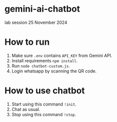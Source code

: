 # gemini-ai-chatbot

lab session 25 November 2024

# How to run

1. Make sure `.env` contains `API_KEY` from Gemini API.
2. Install requirements `npm install`.
3. Run `node chatbot-custom.js`.
4. Login whatsapp by scanning the QR code.

# How to use chatbot

1. Start using this command `!init`.
2. Chat as usual.
3. Stop using this command `!stop`.
